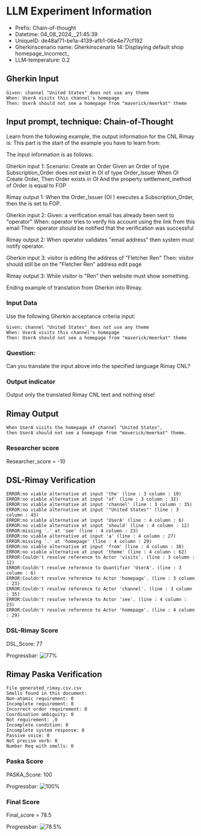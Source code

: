 

# LLM Experiment Information
* Prefix:   Chain-of-thought
* Datetime: 04_08_2024__21:45:39
* UniqueID: de48af71-be1a-4139-afb1-06e4e77cf192
* Gherkinscenario name: Gherkinscenario 14: Displaying default shop homepage_Incorrect_
* LLM-temperature: 0.2

        

## Gherkin Input
```
Given: channel "United States" does not use any theme
When: UserA visits this channel's homepage
Then: UserA should not see a homepage from "maverick/meerkat" theme
```
    



## Input prompt, technique: Chain-of-Thought


Learn from the following example, the output information for the CNL Rimay is: 
This part is the start of the example you have to learn from:

The input information is as follows: 

Gherkin input 1:
Scenario: Create an Order
Given an Order of type Subscription_Order does not exist in OI of type Order_Issuer 
When OI Create Order, 
Then Order exists in OI 
And the property settlement_method of Order is equal to FOP


Rimay output 1:
When the Order_Issuer (OI ) executes  a Subscription_Order, 
then the  is set to FOP.


Gherkin input 2:
Given: a verification email has already been sent to "operator"
When: operator tries to verify his account using the link from this email
Then: operator should be notified that the verification was successful

Rimay output 2:
When operator validates "email address" 
then system must notify operator.  
 

Gherkin input 3: 
visitor is editing the address of "Fletcher Ren"
Then: visitor should still be on the "Fletcher Ren" address edit page


Rimay output 3:
While visitor is "Ren" 
then website must show something.


Ending example of translation from Gherkin into Rimay.


### Input Data
Use the following Gherkin acceptance criteria input: 
```
Given: channel "United States" does not use any theme
When: UserA visits this channel's homepage
Then: UserA should not see a homepage from "maverick/meerkat" theme
```

### Question:
Can you translate the input above into the specified language Rimay CNL?

### Output indicator
Output only the translated Rimay CNL text and nothing else!


## Rimay Output
```
When UserA visits the homepage of channel "United States", 
then UserA should not see a homepage from "maverick/meerkat" theme.
``` 
            

### Researcher score
Researcher_score = -10




## DSL-Rimay Verification
```
ERROR:no viable alternative at input 'the' (line : 3 column : 19)
ERROR:no viable alternative at input 'of' (line : 3 column : 32)
ERROR:no viable alternative at input 'channel' (line : 3 column : 35)
ERROR:no viable alternative at input '"United States"' (line : 3 column : 43)
ERROR:no viable alternative at input 'UserA' (line : 4 column : 6)
ERROR:no viable alternative at input 'should' (line : 4 column : 12)
ERROR:missing '.' at 'see' (line : 4 column : 23)
ERROR:no viable alternative at input 'a' (line : 4 column : 27)
ERROR:missing '.' at 'homepage' (line : 4 column : 29)
ERROR:no viable alternative at input 'from' (line : 4 column : 38)
ERROR:no viable alternative at input 'theme' (line : 4 column : 62)
ERROR:Couldn't resolve reference to Actor 'visits'. (line : 3 column : 12)
ERROR:Couldn't resolve reference to Quantifier 'UserA'. (line : 3 column : 6)
ERROR:Couldn't resolve reference to Actor 'homepage'. (line : 3 column : 23)
ERROR:Couldn't resolve reference to Actor 'channel'. (line : 3 column : 35)
ERROR:Couldn't resolve reference to Actor 'see'. (line : 4 column : 23)
ERROR:Couldn't resolve reference to Actor 'homepage'. (line : 4 column : 29)

```
### DSL-Rimay Score
DSL_Score: 77

Progressbar: ![77%](https://progress-bar.dev/77)

            


## Rimay Paska Verification
```
File generated_rimay.csv.csv
Smells found in this document: 
Non-atomic requirement: 0
Incomplete requirement: 0
Incorrect order requirement: 0
Coordination ambiguity: 0
Not requirement: ,0
Incomplete condition: 0
Incomplete system response: 0
Passive voice: 0
Not precise verb: 0
Number Req with smells: 0

```
### Paska Score
PASKA_Score: 100

Progressbar: ![100%](https://progress-bar.dev/100)

            

### Final Score
Final_score = 78.5

Progressbar: ![78.5%](https://progress-bar.dev/78.5)

